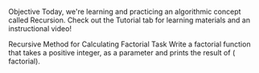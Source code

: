 Objective 
Today, we're learning and practicing an algorithmic concept called Recursion. Check out the Tutorial tab for learning materials and an instructional video!

Recursive Method for Calculating Factorial 
Task 
Write a factorial function that takes a positive integer,  as a parameter and prints the result of  ( factorial).


